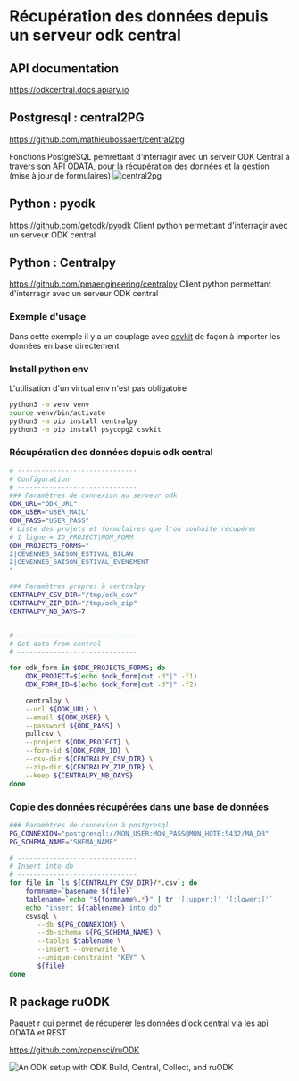 # Récupération des données depuis un serveur odk central

## API documentation

https://odkcentral.docs.apiary.io 


## Postgresql : central2PG

https://github.com/mathieubossaert/central2pg

Fonctions PostgreSQL pemrettant d'interragir avec un serveir ODK Central à travers son API ODATA, pour la récupération des données et la gestion (mise à jour de formulaires)
![central2pg](https://user-images.githubusercontent.com/1642645/165459944-a8bfe56e-6cf3-410d-b337-70fe6d1e5ef3.png)

## Python : pyodk
https://github.com/getodk/pyodk
Client python permettant d'interragir avec un serveur ODK central


## Python : Centralpy
https://github.com/pmaengineering/centralpy
Client python permettant d'interragir avec un serveur ODK central


### Exemple d'usage
Dans cette exemple il y a un couplage avec [csvkit](https://csvkit.readthedocs.io/en/latest/index.html) de façon à importer les données en base directement



### Install python env
L'utilisation d'un virtual env n'est pas obligatoire
```sh 
python3 -m venv venv
source venv/bin/activate
python3 -m pip install centralpy
python3 -m pip install psycopg2 csvkit
```

### Récupération des données depuis odk central
```sh
# ------------------------------
# Configuration
# ------------------------------ 
### Paramètres de connexion au serveur odk
ODK_URL="ODK_URL"
ODK_USER="USER_MAIL"
ODK_PASS="USER_PASS"
# Liste des projets et formulaires que l'on souhaite récupérer
# 1 ligne = ID_PROJECT|NOM_FORM
ODK_PROJECTS_FORMS="
2|CEVENNES_SAISON_ESTIVAL_BILAN
2|CEVENNES_SAISON_ESTIVAL_EVENEMENT
"

### Paramètres propres à centralpy
CENTRALPY_CSV_DIR="/tmp/odk_csv"
CENTRALPY_ZIP_DIR="/tmp/odk_zip"
CENTRALPY_NB_DAYS=7


# ------------------------------
# Get data from central
# ------------------------------

for odk_form in $ODK_PROJECTS_FORMS; do
    ODK_PROJECT=$(echo $odk_form|cut -d"|" -f1)
    ODK_FORM_ID=$(echo $odk_form|cut -d"|" -f2)

    centralpy \
    --url ${ODK_URL} \
    --email ${ODK_USER} \
    --password ${ODK_PASS} \
    pullcsv \
    --project ${ODK_PROJECT} \
    --form-id ${ODK_FORM_ID} \
    --csv-dir ${CENTRALPY_CSV_DIR} \
    --zip-dir ${CENTRALPY_ZIP_DIR} \
    --keep ${CENTRALPY_NB_DAYS}
done
```


### Copie des données récupérées dans une base de données

```sh 
### Paramètres de connexion à postgresql
PG_CONNEXION="postgresql://MON_USER:MON_PASS@MON_HOTE:5432/MA_DB"
PG_SCHEMA_NAME="SHEMA_NAME"

# ------------------------------
# Insert into db
# ------------------------------
for file in `ls ${CENTRALPY_CSV_DIR}/*.csv`; do
    formname=`basename ${file}`
    tablename=`echo "${formname%.*}" | tr '[:upper:]' '[:lower:]'`
    echo "insert ${tablename} into db"
    csvsql \
       --db ${PG_CONNEXION} \
       --db-schema ${PG_SCHEMA_NAME} \
       --tables $tablename \
       --insert --overwrite \
       --unique-constraint "KEY" \
       ${file}
done
```


## R package ruODK
Paquet r qui permet de récupérer les données d'ock central via les api ODATA et REST

https://github.com/ropensci/ruODK

![An ODK setup with ODK Build, Central, Collect, and
ruODK](https://www.lucidchart.com/publicSegments/view/952c1350-3003-48c1-a2c8-94bad74cdb46/image.png)

